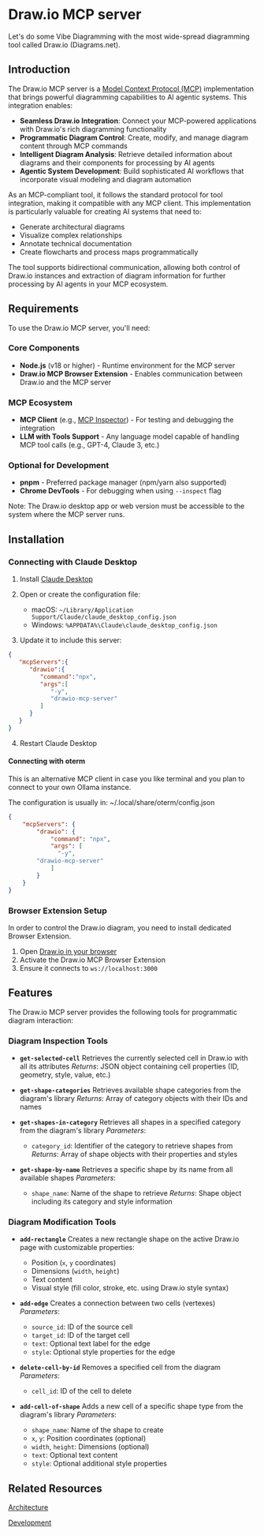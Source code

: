 # Draw.io MCP server

Let's do some Vibe Diagramming with the most wide-spread diagramming tool called Draw.io (Diagrams.net).

## Introduction

The Draw.io MCP server is a [Model Context Protocol (MCP)](https://modelcontextprotocol.io) implementation that brings powerful diagramming capabilities to AI agentic systems. This integration enables:

- **Seamless Draw.io Integration**: Connect your MCP-powered applications with Draw.io's rich diagramming functionality
- **Programmatic Diagram Control**: Create, modify, and manage diagram content through MCP commands
- **Intelligent Diagram Analysis**: Retrieve detailed information about diagrams and their components for processing by AI agents
- **Agentic System Development**: Build sophisticated AI workflows that incorporate visual modeling and diagram automation

As an MCP-compliant tool, it follows the standard protocol for tool integration, making it compatible with any MCP client. This implementation is particularly valuable for creating AI systems that need to:
- Generate architectural diagrams
- Visualize complex relationships
- Annotate technical documentation
- Create flowcharts and process maps programmatically

The tool supports bidirectional communication, allowing both control of Draw.io instances and extraction of diagram information for further processing by AI agents in your MCP ecosystem.

## Requirements

To use the Draw.io MCP server, you'll need:

### Core Components
- **Node.js** (v18 or higher) - Runtime environment for the MCP server
- **Draw.io MCP Browser Extension** - Enables communication between Draw.io and the MCP server

### MCP Ecosystem
- **MCP Client** (e.g., [MCP Inspector](https://modelcontextprotocol.io/docs/tools/inspector)) - For testing and debugging the integration
- **LLM with Tools Support** - Any language model capable of handling MCP tool calls (e.g., GPT-4, Claude 3, etc.)

### Optional for Development
- **pnpm** - Preferred package manager (npm/yarn also supported)
- **Chrome DevTools** - For debugging when using `--inspect` flag

Note: The Draw.io desktop app or web version must be accessible to the system where the MCP server runs.

## Installation

### Connecting with Claude Desktop

1. Install [Claude Desktop](https://claude.ai/download)
2. Open or create the configuration file:
   - macOS: `~/Library/Application Support/Claude/claude_desktop_config.json`
   - Windows: `%APPDATA%\Claude\claude_desktop_config.json`

3. Update it to include this server:

```json
{
   "mcpServers":{
      "drawio":{
         "command":"npx",
         "args":[
            "-y",
            "drawio-mcp-server"
         ]
      }
   }
}
```

4. Restart Claude Desktop

#### Connecting with oterm

This is an alternative MCP client in case you like terminal and you plan to connect to your own Ollama instance.

The configuration is usually in: ~/.local/share/oterm/config.json

```json
{
	"mcpServers": {
		"drawio": {
			"command": "npx",
			"args": [
			  "-y",
        "drawio-mcp-server"
			]
		}
	}
}
```

### Browser Extension Setup

In order to control the Draw.io diagram, you need to install dedicated Browser Extension.

1. Open [Draw.io in your browser](https://app.diagrams.net/)
2. Activate the Draw.io MCP Browser Extension
3. Ensure it connects to `ws://localhost:3000`

## Features

The Draw.io MCP server provides the following tools for programmatic diagram interaction:

### Diagram Inspection Tools
- **`get-selected-cell`**
  Retrieves the currently selected cell in Draw.io with all its attributes
  *Returns*: JSON object containing cell properties (ID, geometry, style, value, etc.)

- **`get-shape-categories`**
  Retrieves available shape categories from the diagram's library
  *Returns*: Array of category objects with their IDs and names

- **`get-shapes-in-category`**
  Retrieves all shapes in a specified category from the diagram's library
  *Parameters*:
    - `category_id`: Identifier of the category to retrieve shapes from
  *Returns*: Array of shape objects with their properties and styles

- **`get-shape-by-name`**
  Retrieves a specific shape by its name from all available shapes
  *Parameters*:
    - `shape_name`: Name of the shape to retrieve
  *Returns*: Shape object including its category and style information

### Diagram Modification Tools
- **`add-rectangle`**
  Creates a new rectangle shape on the active Draw.io page with customizable properties:
  - Position (`x`, `y` coordinates)
  - Dimensions (`width`, `height`)
  - Text content
  - Visual style (fill color, stroke, etc. using Draw.io style syntax)

- **`add-edge`**
  Creates a connection between two cells (vertexes)
  *Parameters*:
    - `source_id`: ID of the source cell
    - `target_id`: ID of the target cell
    - `text`: Optional text label for the edge
    - `style`: Optional style properties for the edge

- **`delete-cell-by-id`**
  Removes a specified cell from the diagram
  *Parameters*:
    - `cell_id`: ID of the cell to delete

- **`add-cell-of-shape`**
  Adds a new cell of a specific shape type from the diagram's library
  *Parameters*:
    - `shape_name`: Name of the shape to create
    - `x`, `y`: Position coordinates (optional)
    - `width`, `height`: Dimensions (optional)
    - `text`: Optional text content
    - `style`: Optional additional style properties

## Related Resources

[Architecture](./ARCHITECTURE.md)

[Development](./DEVELOPMENT.md)
